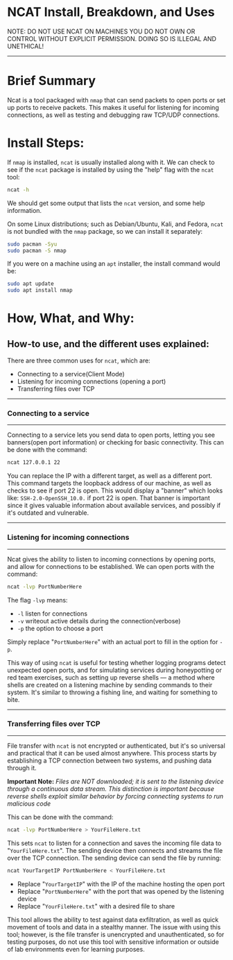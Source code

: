 # NCAT Install, Breakdown, and Uses

NOTE: DO NOT USE NCAT ON MACHINES YOU DO NOT OWN OR CONTROL WITHOUT EXPLICIT PERMISSION. DOING SO IS ILLEGAL AND UNETHICAL!

---

# Brief Summary

Ncat is a tool packaged with `nmap` that can send packets to open ports or set up ports to receive packets. This makes it useful for listening for incoming connections, as well as testing and debugging raw TCP/UDP connections.

# Install Steps:

If `nmap` is installed, `ncat` is usually installed along with it. We can check to see if the `ncat` package is installed by using the "help" flag with the `ncat` tool:
```bash
ncat -h
```

We should get some output that lists the `ncat` version, and some help information.

On some Linux distributions; such as Debian/Ubuntu, Kali, and Fedora, `ncat` is not bundled with the `nmap` package, so we can install it separately:
```bash
sudo pacman -Syu
sudo pacman -S nmap
```

If you were on a machine using an `apt` installer, the install command would be:
```bash
sudo apt update
sudo apt install nmap
```

# How, What, and Why:

## How-to use, and the different uses explained:

There are three common uses for `ncat`, which are:
- Connecting to a service(Client Mode)
- Listening for incoming connections (opening a port)
- Transferring files over TCP

---
### Connecting to a service
---

Connecting to a service lets you send data to open ports, letting you see banners(open port information) or checking for basic connectivity. This can be done with the command:
```bash
ncat 127.0.0.1 22
```
You can replace the IP with a different target, as well as a different port. This command targets the loopback address of our machine, as well as checks to see if port 22 is open. This would display a "banner" which looks like: `SSH-2.0-OpenSSH_10.0.` if port 22 is open. That banner is important since it gives valuable information about available services, and possibly if it's outdated and vulnerable. 

---
### Listening for incoming connections
---

Ncat gives the ability to listen to incoming connections by opening ports, and allow for connections to be established. We can open ports with the command:
```bash
ncat -lvp PortNumberHere
```
The flag `-lvp` means:
- `-l` listen for connections
- `-v` writeout active details during the connection(verbose)
- `-p` the option to choose a port

Simply replace "`PortNumberHere`" with an actual port to fill in the option for `-p`.

This way of using `ncat` is useful for testing whether logging programs detect unexpected open ports, and for simulating services during honeypotting or red team exercises, such as setting up reverse shells — a method where shells are created on a listening machine by sending commands to their system. It's similar to throwing a fishing line, and waiting for something to bite.

---
### Transferring files over TCP
---

File transfer with `ncat` is not encrypted or authenticated, but it's so universal and practical that it can be used almost anywhere. This process starts by establishing a TCP connection between two systems, and pushing data through it. 

**Important Note:** *Files are NOT downloaded; it is sent to the listening device through a continuous data stream. This distinction is important because reverse shells exploit similar behavior by forcing connecting systems to run malicious code*

This can be done with the command:
```bash
ncat -lvp PortNumberHere > YourFileHere.txt
```

This sets `ncat` to listen for a connection and saves the incoming file data to "`YourFileHere.txt`". The sending device then connects and streams the file over the TCP connection.  The sending device can send the file by running:
```bash
ncat YourTargetIP PortNumberHere < YourFileHere.txt
```

- Replace "`YourTargetIP`" with the IP of the machine hosting the open port
- Replace "`PortNumberHere`" with the port that was opened by the listening device
- Replace "`YourFileHere.txt`" with a desired file to share

This tool allows the ability to test against data exfiltration, as well as quick movement of tools and data in a stealthy manner. The issue with using this tool; however, is the file transfer is unencrypted and unauthenticated, so for testing purposes, do not use this tool with sensitive information or outside of lab environments even for learning purposes.
